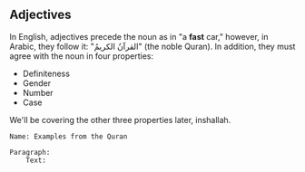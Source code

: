 ## Adjectives

In English, adjectives precede the noun as in "a **fast** car," however, in Arabic, they follow it: "القرآنُ الكريمُ" (the noble Quran). In addition, they must agree with the noun in four properties:

- Definiteness
- Gender
- Number
- Case

We'll be covering the other three properties later, inshallah.

```
Name: Examples from the Quran

Paragraph:
	Text: 

```


